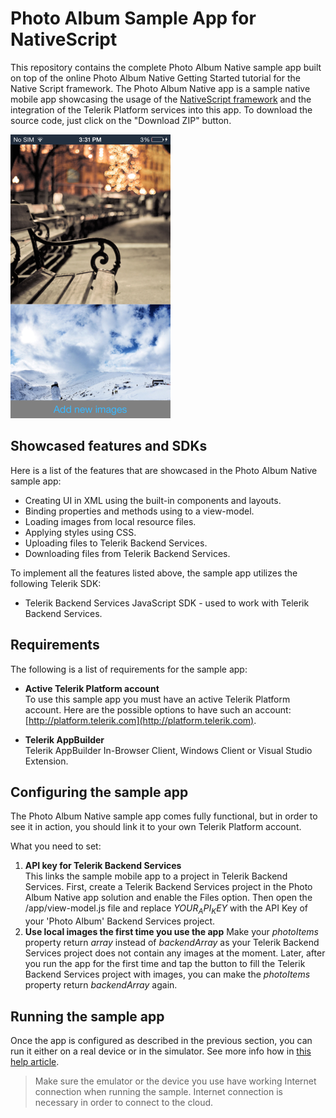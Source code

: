 Photo Album Sample App for NativeScript
=============================
This repository contains the complete Photo Album Native sample app built on top of the online Photo Album Native Getting Started tutorial for the Native Script framework. The Photo Album Native app is a sample native mobile app showcasing the usage of the [NativeScript framework](http://github.com/nativescript/nativescript) and the integration of the Telerik Platform services into this app. To download the source code, just click on the "Download ZIP" button.

![Alt text](/PhotoAlbumNative.png)

## Showcased features and SDKs

Here is a list of the features that are showcased in the Photo Album Native sample app:

- Creating UI in XML using the built-in components and layouts.
- Binding properties and methods using to a view-model.
- Loading images from local resource files.
- Applying styles using CSS.
- Uploading files to Telerik Backend Services.
- Downloading files from Telerik Backend Services.

To implement all the features listed above, the sample app utilizes the following Telerik SDK:

- Telerik Backend Services JavaScript SDK - used to work with Telerik Backend Services.

## Requirements  

The following is a list of requirements for the sample app:

- **Active Telerik Platform account**  
To use this sample app you must have an active Telerik Platform account. Here are the possible options to have such an account: [http://platform.telerik.com](http://platform.telerik.com).

- **Telerik AppBuilder**  
Telerik AppBuilder In-Browser Client, Windows Client or Visual Studio Extension.

## Configuring the sample app
The Photo Album Native sample app comes fully functional, but in order to see it in action, you should link it to your own Telerik Platform account.

What you need to set:

1. **API key for Telerik Backend Services**  
This links the sample mobile app to a project in Telerik Backend Services. First, create a Telerik Backend Services project in the Photo Album Native app solution and enable the Files option. Then open the /app/view-model.js file and replace $YOUR_API_KEY$ with the API Key of your 'Photo Album' Backend Services project.
2. **Use local images the first time you use the app**
Make your *photoItems* property return *array* instead of *backendArray* as your Telerik Backend Services project does not contain any images at the moment. Later, after you run the app for the first time and tap the button to fill the Telerik Backend Services project with images, you can make the *photoItems* property return *backendArray* again.

## Running the sample app
Once the app is configured as described in the previous section, you can run it either on a real device or in the simulator. See more info how in [this help article](http://docs.telerik.com/platform/appbuilder/nativescript/running-your-app/run-app).

> Make sure the emulator or the device you use have working Internet connection when running the sample. Internet connection is necessary in order to connect to the cloud.
